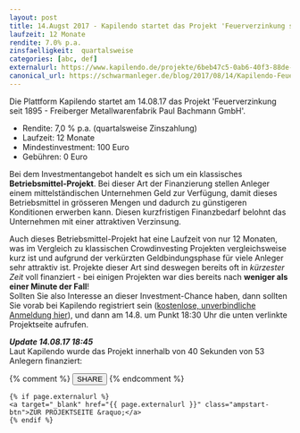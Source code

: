 ```yaml
---
layout: post
title: 14.Augst 2017 - Kapilendo startet das Projekt 'Feuerverzinkung seit 1895 - Freiberger Metallwarenfabrik Paul Bachmann GmbH'
laufzeit: 12 Monate
rendite: 7.0% p.a.
zinsfaelligkeit:  quartalsweise
categories: [abc, def]
externalurl: https://www.kapilendo.de/projekte/6beb47c5-0ab6-40f3-88de-feeca2b0e4dd?partner=kap-b&kbid=7881&aid=pd01
canonical_url: https://schwarmanleger.de/blog/2017/08/14/Kapilendo-Feuerverzinkung-Freiberger-Metallwarenfabrik.html
---
```


<p>Die Plattform Kapilendo startet am 14.08.17 das Projekt 'Feuerverzinkung seit 1895 - Freiberger Metallwarenfabrik Paul Bachmann GmbH'.</p>
<ul>
    <li>Rendite: 7,0 % p.a. (quartalsweise Zinszahlung)</li>
    <li>Laufzeit: 12 Monate</li>
    <li>Mindestinvestment: 100 Euro</li>
    <li>Gebühren: 0 Euro</li>
</ul>

<p>Bei dem Investmentangebot handelt es sich um ein klassisches <b>Betriebsmittel-Projekt</b>. Bei dieser Art der Finanzierung stellen Anleger einem mittelständischen Unternehmen Geld zur Verfügung, damit dieses Betriebsmittel in grösseren Mengen und dadurch zu günstigeren Konditionen erwerben kann. Diesen kurzfristigen Finanzbedarf belohnt das Unternehmen mit einer attraktiven Verzinsung.</p>

<p>Auch dieses Betriebsmittel-Projekt hat eine Laufzeit von nur 12 Monaten, was im Vergleich zu klassischen Crowdinvesting Projekten vergleichsweise kurz ist und aufgrund der verkürzten Geldbindungsphase für viele Anleger sehr attraktiv ist. Projekte dieser Art sind deswegen bereits oft in <i>kürzester Zeit</i> voll finanziert - bei einigen Projekten war dies bereits nach <b>weniger als einer Minute der Fall</b>!<br>
Sollten Sie also Interesse an dieser Investment-Chance haben, dann sollten Sie vorab bei Kapilendo registriert sein (<a href="https://www.kapilendo.de/?partner=kap-b&kbid=7881&aid=pd01" target="_blank">kostenlose, unverbindliche Anmeldung hier</a>), und dann am 14.8. um Punkt 18:30 Uhr die unten verlinkte Projektseite aufrufen.</p>

<p><b><i>Update 14.08.17 18:45</i></b><br>
Laut Kapilendo wurde das Projekt innerhalb von 40 Sekunden von 53 Anlegern finanziert:<br>
<div class="ta-c">
<amp-img  src="/images/kapilendo-14aug17.jpg" alt="Kapilendo - Freiberger Metallwarenfabrik Paul Bachmann GmbH" width="790" height="650" layout="responsive"></amp-img></div>
</p>


<div class="blogbottom">
    {% comment %}
    <button>SHARE</button>
    {% endcomment %}

    {% if page.externalurl %}
    <a target="_blank" href="{{ page.externalurl }}" class="ampstart-btn">ZUR PROJEKTSEITE &raquo;</a>
    {% endif %}
    
</div>

